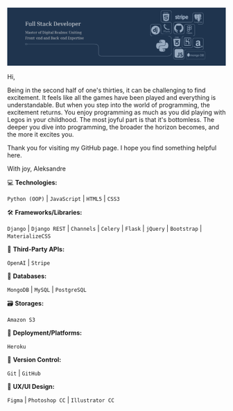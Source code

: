 ![I am GitHub Readme Generator's creator](https://github.com/Aleksandre19/Aleksandre19/blob/main/banner.png?raw=true)

Hi, 

Being in the second half of one's thirties, it can be challenging to find excitement. It feels like all the games have been played and everything is understandable. But when you step into the world of programming, the excitement returns. You enjoy programming as much as you did playing with Legos in your childhood. The most joyful part is that it's bottomless. The deeper you dive into programming, the broader the horizon becomes, and the more it excites you.

Thank you for visiting my GitHub page. I hope you find something helpful here.

With joy, Aleksandre

💻 **Technologies:** 
<div>
    <code>Python (OOP)</code> | <code>JavaScript</code> | <code>HTML5</code> | <code>CSS3</code>
</div>

🛠️ **Frameworks/Libraries:** 
<div>
    <code>Django</code> | <code>Django REST</code> | <code>Channels</code> | <code>Celery</code> | <code>Flask</code> | <code>jQuery</code> | <code>Bootstrap</code> | <code>MaterializeCSS</code>
</div>

🔌 **Third-Party APIs:**
<div>
    <code>OpenAI</code> | <code>Stripe</code>
</div>

💾 **Databases:**
<div>
    <code>MongoDB</code> | <code>MySQL</code> | <code>PostgreSQL</code>
</div>

🗃️ **Storages:**
<div>
    <code>Amazon S3</code>
</div>

🚀 **Deployment/Platforms:**
<div>
    <code>Heroku</code>
</div>

🔄 **Version Control:** 
<div>
    <code>Git</code> | <code>GitHub</code>
</div>

🎨 **UX/UI Design:** 
<div>
    <code>Figma</code> | <code>Photoshop CC</code> | <code>Illustrator CC</code>
</div>





